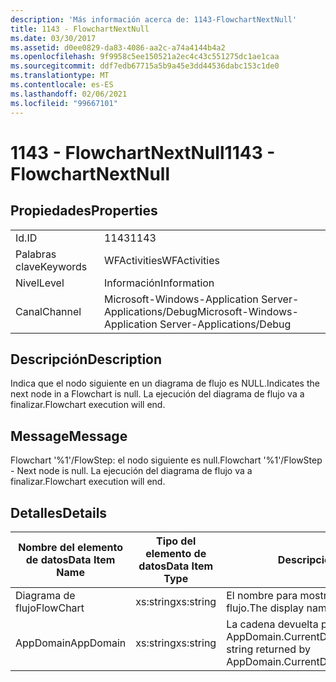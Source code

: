 ```yaml
---
description: 'Más información acerca de: 1143-FlowchartNextNull'
title: 1143 - FlowchartNextNull
ms.date: 03/30/2017
ms.assetid: d0ee0829-da83-4086-aa2c-a74a4144b4a2
ms.openlocfilehash: 9f9958c5ee150521a2ec4c43c551275dc1ae1caa
ms.sourcegitcommit: ddf7edb67715a5b9a45e3dd44536dabc153c1de0
ms.translationtype: MT
ms.contentlocale: es-ES
ms.lasthandoff: 02/06/2021
ms.locfileid: "99667101"
---
```

# <a name="1143---flowchartnextnull"></a><span data-ttu-id="0e09e-103">1143 - FlowchartNextNull</span><span class="sxs-lookup"><span data-stu-id="0e09e-103">1143 - FlowchartNextNull</span></span>

## <a name="properties"></a><span data-ttu-id="0e09e-104">Propiedades</span><span class="sxs-lookup"><span data-stu-id="0e09e-104">Properties</span></span>  
  
|||  
|-|-|  
|<span data-ttu-id="0e09e-105">Id.</span><span class="sxs-lookup"><span data-stu-id="0e09e-105">ID</span></span>|<span data-ttu-id="0e09e-106">1143</span><span class="sxs-lookup"><span data-stu-id="0e09e-106">1143</span></span>|  
|<span data-ttu-id="0e09e-107">Palabras clave</span><span class="sxs-lookup"><span data-stu-id="0e09e-107">Keywords</span></span>|<span data-ttu-id="0e09e-108">WFActivities</span><span class="sxs-lookup"><span data-stu-id="0e09e-108">WFActivities</span></span>|  
|<span data-ttu-id="0e09e-109">Nivel</span><span class="sxs-lookup"><span data-stu-id="0e09e-109">Level</span></span>|<span data-ttu-id="0e09e-110">Información</span><span class="sxs-lookup"><span data-stu-id="0e09e-110">Information</span></span>|  
|<span data-ttu-id="0e09e-111">Canal</span><span class="sxs-lookup"><span data-stu-id="0e09e-111">Channel</span></span>|<span data-ttu-id="0e09e-112">Microsoft-Windows-Application Server-Applications/Debug</span><span class="sxs-lookup"><span data-stu-id="0e09e-112">Microsoft-Windows-Application Server-Applications/Debug</span></span>|  
  
## <a name="description"></a><span data-ttu-id="0e09e-113">Descripción</span><span class="sxs-lookup"><span data-stu-id="0e09e-113">Description</span></span>  

 <span data-ttu-id="0e09e-114">Indica que el nodo siguiente en un diagrama de flujo es NULL.</span><span class="sxs-lookup"><span data-stu-id="0e09e-114">Indicates the next node in a Flowchart is null.</span></span> <span data-ttu-id="0e09e-115">La ejecución del diagrama de flujo va a finalizar.</span><span class="sxs-lookup"><span data-stu-id="0e09e-115">Flowchart execution will end.</span></span>  
  
## <a name="message"></a><span data-ttu-id="0e09e-116">Message</span><span class="sxs-lookup"><span data-stu-id="0e09e-116">Message</span></span>  

 <span data-ttu-id="0e09e-117">Flowchart '%1'/FlowStep: el nodo siguiente es null.</span><span class="sxs-lookup"><span data-stu-id="0e09e-117">Flowchart '%1'/FlowStep - Next node is null.</span></span> <span data-ttu-id="0e09e-118">La ejecución del diagrama de flujo va a finalizar.</span><span class="sxs-lookup"><span data-stu-id="0e09e-118">Flowchart execution will end.</span></span>  
  
## <a name="details"></a><span data-ttu-id="0e09e-119">Detalles</span><span class="sxs-lookup"><span data-stu-id="0e09e-119">Details</span></span>  
  
|<span data-ttu-id="0e09e-120">Nombre del elemento de datos</span><span class="sxs-lookup"><span data-stu-id="0e09e-120">Data Item Name</span></span>|<span data-ttu-id="0e09e-121">Tipo del elemento de datos</span><span class="sxs-lookup"><span data-stu-id="0e09e-121">Data Item Type</span></span>|<span data-ttu-id="0e09e-122">Descripción</span><span class="sxs-lookup"><span data-stu-id="0e09e-122">Description</span></span>|  
|--------------------|--------------------|-----------------|  
|<span data-ttu-id="0e09e-123">Diagrama de flujo</span><span class="sxs-lookup"><span data-stu-id="0e09e-123">FlowChart</span></span>|<span data-ttu-id="0e09e-124">xs:string</span><span class="sxs-lookup"><span data-stu-id="0e09e-124">xs:string</span></span>|<span data-ttu-id="0e09e-125">El nombre para mostrar del diagrama de flujo.</span><span class="sxs-lookup"><span data-stu-id="0e09e-125">The display name of the FlowChart.</span></span>|  
|<span data-ttu-id="0e09e-126">AppDomain</span><span class="sxs-lookup"><span data-stu-id="0e09e-126">AppDomain</span></span>|<span data-ttu-id="0e09e-127">xs:string</span><span class="sxs-lookup"><span data-stu-id="0e09e-127">xs:string</span></span>|<span data-ttu-id="0e09e-128">La cadena devuelta por AppDomain.CurrentDomain.FriendlyName.</span><span class="sxs-lookup"><span data-stu-id="0e09e-128">The string returned by AppDomain.CurrentDomain.FriendlyName.</span></span>|
